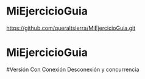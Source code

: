 # MiEjercicioGuia
https://github.com/queraltsierra/MiEjercicioGuia.git
# MiEjercicioGuia
#Versión Con Conexión Desconexión y concurrencia

